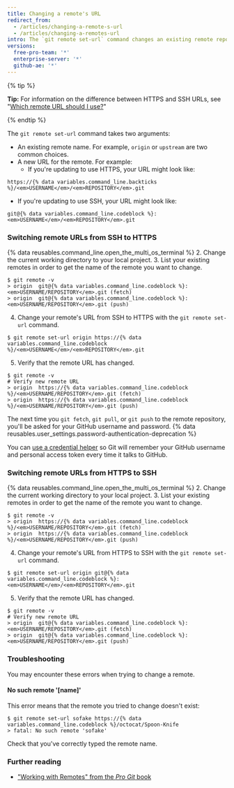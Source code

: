 ```yaml
---
title: Changing a remote's URL
redirect_from:
  - /articles/changing-a-remote-s-url
  - /articles/changing-a-remotes-url
intro: The `git remote set-url` command changes an existing remote repository URL.
versions:
  free-pro-team: '*'
  enterprise-server: '*'
  github-ae: '*'
---
```


{% tip %}

**Tip:** For information on the difference between HTTPS and SSH URLs, see "[Which remote URL should I use?](/articles/which-remote-url-should-i-use)"

{% endtip %}

The `git remote set-url` command takes two arguments:

* An existing remote name. For example, `origin` or `upstream` are two common choices.
* A new URL for the remote. For example:
  * If you're updating to use HTTPS, your URL might look like:
```shell
https://{% data variables.command_line.backticks %}/<em>USERNAME</em>/<em>REPOSITORY</em>.git
```
  * If you're updating to use SSH, your URL might look like:
```shell
git@{% data variables.command_line.codeblock %}:<em>USERNAME</em>/<em>REPOSITORY</em>.git
```

### Switching remote URLs from SSH to HTTPS

{% data reusables.command_line.open_the_multi_os_terminal %}
2. Change the current working directory to your local project.
3. List your existing remotes in order to get the name of the remote you want to change.
  ```shell
  $ git remote -v
  > origin  git@{% data variables.command_line.codeblock %}:<em>USERNAME/REPOSITORY</em>.git (fetch)
  > origin  git@{% data variables.command_line.codeblock %}:<em>USERNAME/REPOSITORY</em>.git (push)
  ```
4. Change your remote's URL from SSH to HTTPS with the `git remote set-url` command.
  ```shell
  $ git remote set-url origin https://{% data variables.command_line.codeblock %}/<em>USERNAME</em>/<em>REPOSITORY</em>.git
  ```
5. Verify that the remote URL has changed.
  ```shell
  $ git remote -v
  # Verify new remote URL
  > origin  https://{% data variables.command_line.codeblock %}/<em>USERNAME/REPOSITORY</em>.git (fetch)
  > origin  https://{% data variables.command_line.codeblock %}/<em>USERNAME/REPOSITORY</em>.git (push)
  ```

The next time you `git fetch`, `git pull`, or `git push` to the remote repository, you'll be asked for your GitHub username and password. {% data reusables.user_settings.password-authentication-deprecation %}

You can [use a credential helper](/github/using-git/caching-your-github-credentials-in-git) so Git will remember your GitHub username and personal access token every time it talks to GitHub.

### Switching remote URLs from HTTPS to SSH

{% data reusables.command_line.open_the_multi_os_terminal %}
2. Change the current working directory to your local project.
3. List your existing remotes in order to get the name of the remote you want to change.
  ```shell
  $ git remote -v
  > origin  https://{% data variables.command_line.codeblock %}/<em>USERNAME/REPOSITORY</em>.git (fetch)
  > origin  https://{% data variables.command_line.codeblock %}/<em>USERNAME/REPOSITORY</em>.git (push)
  ```
4. Change your remote's URL from HTTPS to SSH with the `git remote set-url` command.
  ```shell
  $ git remote set-url origin git@{% data variables.command_line.codeblock %}:<em>USERNAME</em>/<em>REPOSITORY</em>.git
  ```
5. Verify that the remote URL has changed.
  ```shell
  $ git remote -v
  # Verify new remote URL
  > origin  git@{% data variables.command_line.codeblock %}:<em>USERNAME/REPOSITORY</em>.git (fetch)
  > origin  git@{% data variables.command_line.codeblock %}:<em>USERNAME/REPOSITORY</em>.git (push)
  ```

### Troubleshooting

You may encounter these errors when trying to change a remote.

#### No such remote '[name]'

This error means that the remote you tried to change doesn't exist:

```shell
$ git remote set-url sofake https://{% data variables.command_line.codeblock %}/octocat/Spoon-Knife
> fatal: No such remote 'sofake'
```

Check that you've correctly typed the remote name.

### Further reading

- ["Working with Remotes" from the _Pro Git_ book](https://git-scm.com/book/en/Git-Basics-Working-with-Remotes)
